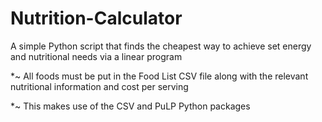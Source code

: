 # Nutrition-Calculator
A simple Python script that finds the cheapest way to achieve set energy and nutritional needs via a linear program

*~ All foods must be put in the Food List CSV file along with the relevant nutritional information and cost per serving

*~ This makes use of the CSV and PuLP Python packages 
